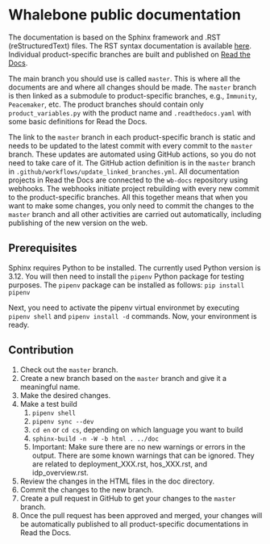 # Whalebone public documentation

The documentation is based on the Sphinx framework and .RST (reStructuredText) files. The RST syntax documentation is available [here](https://www.sphinx-doc.org/en/master/usage/restructuredtext/index.html). Individual product-specific branches are built and published on [Read the Docs](https://app.readthedocs.org/).

The main branch you should use is called `master`. This is where all the documents are and where all changes should be made. The `master` branch is then linked as a submodule to product-specific branches, e.g., `Immunity`, `Peacemaker`, etc. The product branches should contain only `product_variables.py` with the product name and `.readthedocs.yaml` with some basic definitions for Read the Docs.

The link to the `master` branch in each product-specific branch is static and needs to be updated to the latest commit with every commit to the `master` branch. These updates are automated using GitHub actions, so you do not need to take care of it. The GitHub action definition is in the `master` branch in `.github/workflows/update_linked_branches.yml`. All documentation projects in Read the Docs are connected to the `wb-docs` repository using webhooks. The webhooks initiate project rebuilding with every new commit to the product-specific branches. All this together means that when you want to make some changes, you only need to commit the changes to the `master` branch and all other activities are carried out automatically, including publishing of the new version on the web.

## Prerequisites

Sphinx requires Python to be installed. The currently used Python version is 3.12. You will then need to install the `pipenv` Python package for testing purposes. The `pipenv` package can be installed as follows: `pip install pipenv`

Next, you need to activate the pipenv virtual environmet by executing `pipenv shell` and `pipenv install -d` commands. Now, your environment is ready.

## Contribution

1. Check out the `master` branch.
1. Create a new branch based on the `master` branch and give it a meaningful name.
1. Make the desired changes.
1. Make a test build
    1. `pipenv shell`
    1. `pipenv sync --dev`
    1. `cd en` or `cd cs`, depending on which language you want to build
    1. `sphinx-build -n -W -b html . ../doc`
    1. Important: Make sure there are no new warnings or errors in the output. There are some known warnings that can be ignored. They are related to deployment_XXX.rst, hos_XXX.rst, and idp_overview.rst.
1. Review the changes in the HTML files in the doc directory.
1. Commit the changes to the new branch.
1. Create a pull request in GitHub to get your changes to the `master` branch.
1. Once the pull request has been approved and merged, your changes will be automatically published to all product-specific documentations in Read the Docs.
